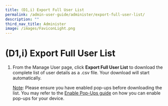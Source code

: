 ```yaml
---
title: (D1,i) Export Full User List
permalink: /admin-user-guide/administer/export-full-user-list/
description: ""
third_nav_title: Administer
image: /images/FaviconLight.png
---
```

<h1 id="export-full-user-list">(D1,i) Export Full User List</h1>
<ol>
<li><p>From the Manage User page, click <strong>Export Full User List</strong> to download the complete list of user details as a .csv file. Your download will start automatically.</p>
	<p><u>Note</u>: Please ensure you have enabled pop-ups before downloading the list. You may refer to the <a target="_blank" href="/files/Userguide/Downloadable%20Resources/Enable-Pop-ups-Guide.pdf">Enable Pop-Ups guide</a> on how you can enable pop-ups for your device.</p>
</li>
</ol>